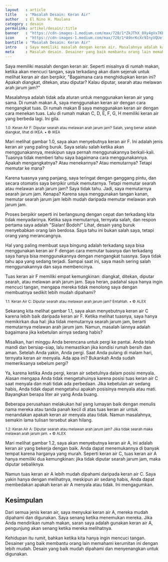 ```yaml
---
layout   : article
title    : "Masalah Desain: Keran Air"
author   : El Nino H. Maulana
category : desain
permalink: artikel/desain/:title
banner   : "https://cdn-images-1.medium.com/max/720/1*ZkJThX_0Xy4gVx7KEzL_Hg.png"
icon     : "https://cdn-images-1.medium.com/max/720/1*A9nrKcXc9InyVQUefnKzEg.png"
bantitle : "Masalah Desain: Keran Air"
intro    : Saya memiliki masalah dengan keran air. Masalahnya adalah karena ada banyak cara untuk menggunakan keran air, menekannya, mengangkatnya dan memutarnya.
meta     : Masalah desain. Desainer yang baik membantu orang lain memahami kerumitan ini dengan lebih mudah. Desain yang baik mudah dipahami dan menyenangkan untuk digunakan.
---
```


Saya memiliki masalah dengan keran air. Seperti misalnya di rumah makan, ketika akan mencuci tangan, saya terkadang akan diam sejenak untuk melihat keran air dan berpikir, "Bagaimana cara menghidupkan keran ini? Apakah diangkat, ditekan, atau diputar? Kalau diputar, searah atau melawan arah jarum jam?"

Masalahnya adalah tidak ada aturan untuk menggunakan keran air yang sama. Di rumah makan A, saya menggunakan keran air dengan cara mengangkat tuas. Di rumah makan B saya menggunakan keran air dengan cara menekan tuas. Lalu di rumah makan C, D, E, F, G, H memiliki keran air yang berbeda lagi. Ini gila.

<img src="data:image/png;base64,R0lGODlhAQABAAD/ACwAAAAAAQABAAACADs=" data-src="https://cdn-images-1.medium.com/max/720/1*ZnWXDGpfoXggbyrACj7aRw.jpeg" alt="Keran Air F: Diputar searah atau melawan arah jarum jam?" title="Keran Air F: Diputar searah atau melawan arah jarum jam?"><small class="site-article__caption">1.0: Keran Air F: Diputar searah atau melawan arah jarum jam? Salah, yang benar adalah diangkat, lihat di IKEA. &bull; &copy; IKEA</small>

Mari melihat gambar 1.0, saya akan menyebutnya keran air F. Ini adalah jenis keran air yang paling buruk. Saya selalu salah ketika akan menggunakannya, meskipun saya pernah menggunakannya berkali-kali. Tuasnya tidak memberi tahu saya bagaimana cara menggunakannya. Apakah mengangkatnya? Atau menekannya? Atau memutarnya? Tetapi memutar ke mana?

Karena tuasnya yang panjang, saya teringat dengan ganggang pintu, dan secara otomatis saya berpikir untuk memutarnya. Tetapi memutar searah atau melawan arah jarum jam? Saya tidak tahu. Jadi, saya memutarnya searah jarum jam. Kenapa? Karena saya menggunakan tangan kanan, memutar searah jarum jam lebih mudah daripada memutar melawan arah jarum jam.

Proses berpikir seperti ini berlangsung dengan cepat dan terkadang kita tidak menyadarinya. Ketika saya memutarnya, ternyata salah, dan respon pertama saya adalah "Sialan! Bodoh!" Lihat, desain yang buruk menyebabkan orang lain berdosa. Saya tahu ini bukan salah saya, tetapi orang yang merancangnya.

Hal yang paling membuat saya bingung adalah terkadang saya bisa menggunakan keran air F dengan cara memutar tuasnya dan terkadang saya hanya bisa menggunakannya dengan mengangkat tuasnya. Saya tidak tahu apa yang sedang terjadi. Sampai saat ini, saya masih sering salah menggunakannya dan saya membencinya.

Tuas keran air F memiliki empat kemungkinan: diangkat, ditekan, diputar searah, atau melawan arah jarum jam. Saya heran, padahal saya hanya ingin mencuci tangan, mengapa mereka tidak menolong saya dengan membuatnya sedikit lebih mudah dipahami?

<img src="data:image/png;base64,R0lGODlhAQABAAD/ACwAAAAAAQABAAACADs=" data-src="https://cdn-images-1.medium.com/max/720/1*cFUiLawHdlsdBN4TZHL8mQ.jpeg" alt="Keran Air C: Diputar searah atau melawan arah jarum jam?" title="Keran Air C: Diputar searah atau melawan arah jarum jam?"><small class="site-article__caption">1.1: Keran Air C: Diputar searah atau melawan arah jarum jam? Entahlah. &bull; &copy; ALEX</small>

Sekarang kita melihat gambar 1.1, saya akan menyebutnya keran air C karena lebih baik daripada keran air F. Ketika melihat tuasnya, saya hanya memikirkan dua hal: jika tidak memutarnya searah jarum jam, berarti memutarnya melawan arah jarum jam. Namun, masalah lainnya adalah bagaimana jika kebetulan airnya sedang habis?

Misalkan, hari minggu Anda berencana untuk pergi ke pantai. Anda telah mandi dan bersiap-siap, lalu memastikan jika kondisi rumah bersih dan aman. Setelah Anda yakin, Anda pergi. Saat Anda pulang di malam hari, ternyata keran air menyala. Ada apa ini? Bukankah Anda sudah memeriksanya sebelum pergi?

Ya, karena ketika Anda pergi, keran air sebetulnya dalam posisi menyala. Alasan mengapa Anda tidak mengetahuinya karena posisi tuas keran air C saat menyala dan mati tidak ada perbedaan. Jika kebetulan air sedang habis, Anda tidak dapat mengetahui apakah posisinya menyala atau mati. Bayangkan berapa liter air yang Anda buang.

Beberapa perusahaan melakukan hal yang lumayan baik dengan menulis nama mereka atau tanda panah kecil di atas tuas keran air untuk menandakan apakah keran air menyala atau tidak. Namun masalahnya, semakin lama tulisan tersebut akan hilang.

<img src="data:image/png;base64,R0lGODlhAQABAAD/ACwAAAAAAQABAAACADs=" data-src="https://cdn-images-1.medium.com/max/720/1*GEFudyRUCC92b54Hklr0iw.jpeg" alt="Keran Air A: Diputar searah atau melawan arah jarum jam?" title="Keran Air A: Diputar searah atau melawan arah jarum jam?"><small class="site-article__caption">1.2: Keran Air A: Diputar searah atau melawan arah jarum jam? Jika tidak searah maka melawan arah jarum jam. &bull; &copy; ALEX</small>

Mari melihat gambar 1.2, saya akan menyebutnya keran air A, ini adalah keran air yang bekerja dengan baik. Anda dapat menemukannya di banyak tempat karena harganya yang murah. Seperti keran air C, tuas keran air A hanya memiliki dua kemungkinan: jika tidak diputar searah jarum jam, maka diputar sebaliknya.

Namun tuas keran air A lebih mudah dipahami daripada keran air C. Saya yakin hanya dengan melihatnya, meskipun air sedang habis, Anda dapat membedakan apakah keran air A menyala atau tidak. Ini mengagumkan.

## Kesimpulan

Dari semua jenis keran air, saya menyukai keran air A, mereka mudah dipahami dan digunakan. Saya senang ketika menemukan mereka. Jika Anda mendirikan rumah makan, saran saya adalah gunakan keran air A, pengunjung akan senang ketika mereka melihatnya.

Kehidupan itu rumit, bahkan ketika kita hanya ingin mencuci tangan. Desainer yang baik membantu orang lain memahami kerumitan ini dengan lebih mudah. Desain yang baik mudah dipahami dan menyenangkan untuk digunakan.
